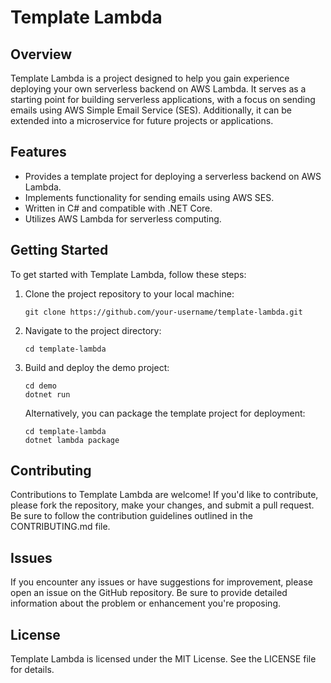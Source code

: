 # Template Lambda

## Overview
Template Lambda is a project designed to help you gain experience deploying your own serverless backend on AWS Lambda. It serves as a starting point for building serverless applications, with a focus on sending emails using AWS Simple Email Service (SES). Additionally, it can be extended into a microservice for future projects or applications.

## Features
- Provides a template project for deploying a serverless backend on AWS Lambda.
- Implements functionality for sending emails using AWS SES.
- Written in C# and compatible with .NET Core.
- Utilizes AWS Lambda for serverless computing.

## Getting Started
To get started with Template Lambda, follow these steps:
1. Clone the project repository to your local machine:
   ```
   git clone https://github.com/your-username/template-lambda.git
   ```
2. Navigate to the project directory:
   ```
   cd template-lambda
   ```
3. Build and deploy the demo project:
   ```
   cd demo
   dotnet run
   ```
   Alternatively, you can package the template project for deployment:
   ```
   cd template-lambda
   dotnet lambda package
   ```

## Contributing
Contributions to Template Lambda are welcome! If you'd like to contribute, please fork the repository, make your changes, and submit a pull request. Be sure to follow the contribution guidelines outlined in the CONTRIBUTING.md file.

## Issues
If you encounter any issues or have suggestions for improvement, please open an issue on the GitHub repository. Be sure to provide detailed information about the problem or enhancement you're proposing.

## License
Template Lambda is licensed under the MIT License. See the LICENSE file for details.
